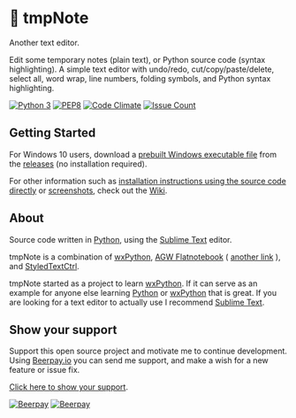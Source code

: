 # 📓 tmpNote  

Another text editor.  

Edit some temporary notes (plain text), or Python source code (syntax highlighting). A simple text editor with undo/redo, cut/copy/paste/delete, select all, word wrap, line numbers, folding symbols, and Python syntax highlighting.  

[![Python 3](https://img.shields.io/badge/Python%20Version-3.6.2-orange.svg?style=flat)](https://www.python.org)
[![PEP8](https://img.shields.io/badge/Code%20Style-PEP%208-orange.svg?style=flat)](https://www.python.org/dev/peps/pep-0008/)
[![Code Climate](https://codeclimate.com/github/nothingworksright/tmpNote/badges/gpa.svg)](https://codeclimate.com/github/nothingworksright/tmpNote)
[![Issue Count](https://codeclimate.com/github/nothingworksright/tmpNote/badges/issue_count.svg)](https://codeclimate.com/github/nothingworksright/tmpNote)  

## Getting Started  

For Windows 10 users, download a [prebuilt Windows executable file](https://github.com/nothingworksright/tmpNote/releases/download/v0.0.1/tmpNote.exe) from the [releases](https://github.com/nothingworksright/tmpNote/releases) (no installation required).  

For other information such as [installation instructions using the source code directly](https://github.com/nothingworksright/tmpNote/wiki/Installation) or [screenshots](https://github.com/nothingworksright/tmpNote/wiki/Screenshots), check out the [Wiki](https://github.com/nothingworksright/tmpNote/wiki).  

## About  

Source code written in [Python](https://www.python.org/), using the [Sublime Text](http://www.sublimetext.com/) editor.  

tmpNote is a combination of [wxPython](http://www.wxpython.org/), [AGW Flatnotebook](http://svn.wxwidgets.org/svn/wx/wxPython/3rdParty/AGW/agw/flatnotebook.py) ( [another link](https://docs.wxpython.org/wx.lib.agw.flatnotebook.html#module-wx.lib.agw.flatnotebook) ), and [StyledTextCtrl](https://docs.wxpython.org/wx.stc.StyledTextCtrl.html#wx.stc.StyledTextCtrl).  

tmpNote started as a project to learn [wxPython](http://www.wxpython.org/). If it can serve as an example for anyone else learning [Python](https://www.python.org/) or [wxPython](http://www.wxpython.org/) that is great. If you are looking for a text editor to actually use I recommend [Sublime Text](http://www.sublimetext.com/).  

## Show your support  

Support this open source project and motivate me to continue development. Using [Beerpay.io](https://beerpay.io/nothingworksright/tmpNote?focus=wish) you can send me support, and make a wish for a new feature or issue fix.  

[Click here to show your support](https://beerpay.io/nothingworksright/tmpNote?focus=wish).  

[![Beerpay](https://beerpay.io/nothingworksright/tmpNote/badge.svg?style=beer)](https://beerpay.io/nothingworksright/tmpNote)  [![Beerpay](https://beerpay.io/nothingworksright/tmpNote/make-wish.svg?style=flat)](https://beerpay.io/nothingworksright/tmpNote?focus=wish)  

